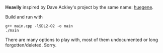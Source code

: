 **Heavily** inspired by Dave Ackley's project by the same name: [huegene](https://www.youtube.com/watch?v=jQaXtbrVNaU).

Build and run with
```
g++ main.cpp -lSDL2-O2 -o main 
./main
```
There are many options to play with, most of them undocumented or long forgotten/deleted. Sorry.
